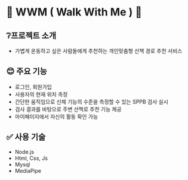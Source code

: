 # 💚 WWM  ( Walk With Me ) 💚




## ❔프로젝트 소개
- 가볍게 운동하고 싶은 사람들에게 추천하는 개인맞춤형 산책 경로 추천 서비스




## 😊 주요 기능
- 로그인, 회원가입
- 사용자의 현재 위치 측정
- 간단한 움직임으로 신체 기능의 수준을 측정할 수 있는 SPPB 검사 실시
- 검사 결과를 바탕으로 주변 산책로 추천 기능 제공
- 마이페이지에서 자신의 활동 확인 가능




## ✅ 사용 기술
- Node.js
- Html, Css, Js
- Mysql
- MediaPipe

